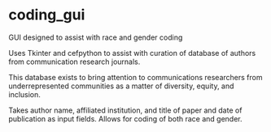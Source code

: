# coding_gui
GUI designed to assist with race and gender coding

Uses Tkinter and cefpython to assist with curation of database of authors
from communication research journals.

This database exists to bring attention to communications researchers from underrepresented communities
as a matter of diversity, equity, and inclusion.

Takes author name, affiliated institution, and title of paper and date of publication as input fields.
Allows for coding of both race and gender.